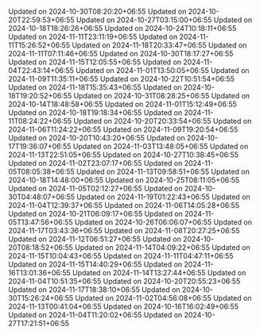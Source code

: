 
Updated on 2024-10-30T08:20:20+06:55
Updated on 2024-10-20T22:59:53+06:55
Updated on 2024-10-27T03:15:00+06:55
Updated on 2024-10-18T18:26:26+06:55
Updated on 2024-10-24T10:18:11+06:55
Updated on 2024-11-11T23:11:19+06:55
Updated on 2024-11-11T15:26:52+06:55
Updated on 2024-11-18T20:33:47+06:55
Updated on 2024-11-11T07:11:46+06:55
Updated on 2024-10-30T18:17:27+06:55
Updated on 2024-11-15T12:05:55+06:55
Updated on 2024-11-04T22:43:14+06:55
Updated on 2024-11-01T13:50:05+06:55
Updated on 2024-11-09T11:35:11+06:55
Updated on 2024-10-22T10:51:54+06:55
Updated on 2024-11-18T15:35:43+06:55
Updated on 2024-10-18T19:20:52+06:55
Updated on 2024-10-31T08:28:25+06:55
Updated on 2024-10-14T18:48:58+06:55
Updated on 2024-11-01T15:12:49+06:55
Updated on 2024-10-18T19:18:34+06:55
Updated on 2024-11-11T08:24:22+06:55
Updated on 2024-10-20T20:33:54+06:55
Updated on 2024-11-06T11:24:22+06:55
Updated on 2024-11-09T19:20:54+06:55
Updated on 2024-10-20T10:43:20+06:55
Updated on 2024-10-17T19:36:07+06:55
Updated on 2024-11-03T13:48:05+06:55
Updated on 2024-11-13T22:51:05+06:55
Updated on 2024-10-27T10:38:45+06:55
Updated on 2024-11-02T23:07:17+06:55
Updated on 2024-11-05T08:05:38+06:55
Updated on 2024-11-13T09:58:51+06:55
Updated on 2024-10-18T14:48:00+06:55
Updated on 2024-10-25T08:11:05+06:55
Updated on 2024-11-05T02:12:27+06:55
Updated on 2024-10-30T04:48:07+06:55
Updated on 2024-11-19T01:22:43+06:55
Updated on 2024-11-04T12:39:37+06:55
Updated on 2024-11-06T14:05:28+06:55
Updated on 2024-10-21T06:09:17+06:55
Updated on 2024-11-05T13:47:56+06:55
Updated on 2024-10-26T06:06:07+06:55
Updated on 2024-11-17T03:43:36+06:55
Updated on 2024-11-08T20:27:25+06:55
Updated on 2024-11-12T06:51:27+06:55
Updated on 2024-10-20T08:18:52+06:55
Updated on 2024-11-14T04:09:22+06:55
Updated on 2024-11-15T10:04:43+06:55
Updated on 2024-11-11T04:47:11+06:55
Updated on 2024-11-15T14:40:29+06:55
Updated on 2024-11-16T13:01:36+06:55
Updated on 2024-11-14T13:27:44+06:55
Updated on 2024-11-04T10:51:35+06:55
Updated on 2024-10-20T20:55:23+06:55
Updated on 2024-11-17T18:38:10+06:55
Updated on 2024-10-30T15:26:24+06:55
Updated on 2024-11-02T04:56:08+06:55
Updated on 2024-11-13T00:41:04+06:55
Updated on 2024-10-16T16:02:49+06:55
Updated on 2024-11-04T11:20:02+06:55
Updated on 2024-10-27T17:21:51+06:55